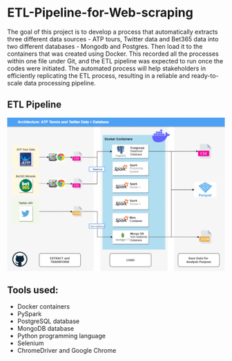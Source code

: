# ETL-Pipeline-for-Web-scraping

The goal of this project is to develop a process that automatically extracts three different data sources - ATP tours, Twitter data and Bet365 data into two different databases - Mongodb and Postgres. Then load it to the containers that was created using Docker. This recorded all the processes within one file under Git, and the ETL pipeline was expected to run once the codes were initiated. The automated process will help stakeholders in efficiently replicating the ETL process, resulting in a reliable and ready-to-scale data processing pipeline.

## ETL Pipeline
![alt text](https://github.com/JolieFang/ETL-Pipeline-for-Web-scraping/blob/d10645d0c485c9b17fe57d4260087a88242e854e/ETL%20Pipeline.png)


## Tools used:
- Docker containers
- PySpark
- PostgreSQL database
- MongoDB database
- Python programming language
- Selenium
- ChromeDriver and Google Chrome
